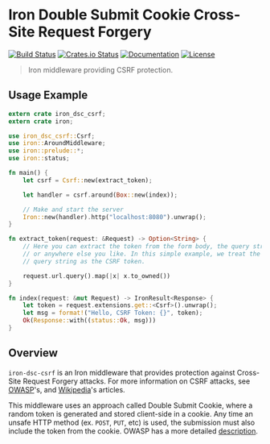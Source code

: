 Iron Double Submit Cookie Cross-Site Request Forgery
====================================================

[![Build Status](https://secure.travis-ci.org/tecywiz121/iron-dsc-csrf.svg?branch=master)](https://travis-ci.org/tecywiz121/iron-dsc-csrf/)
[![Crates.io Status](http://meritbadge.herokuapp.com/iron-dsc-csrf)](https://crates.io/crates/iron-dsc-csrf)
[![Documentation](https://docs.rs/iron-dsc-csrf/badge.svg)](https://docs.rs/iron-dsc-csrf)
[![License](https://img.shields.io/badge/license-MIT-blue.svg)](https://raw.githubusercontent.com/tecywiz121/iron-dsc-csrf/master/LICENSE)

> Iron middleware providing CSRF protection.

## Usage Example

```rust
extern crate iron_dsc_csrf;
extern crate iron;

use iron_dsc_csrf::Csrf;
use iron::AroundMiddleware;
use iron::prelude::*;
use iron::status;

fn main() {
    let csrf = Csrf::new(extract_token);

    let handler = csrf.around(Box::new(index));

    // Make and start the server
    Iron::new(handler).http("localhost:8080").unwrap();
}

fn extract_token(request: &Request) -> Option<String> {
    // Here you can extract the token from the form body, the query string,
    // or anywhere else you like. In this simple example, we treat the entire
    // query string as the CSRF token.

    request.url.query().map(|x| x.to_owned())
}

fn index(request: &mut Request) -> IronResult<Response> {
    let token = request.extensions.get::<Csrf>().unwrap();
    let msg = format!("Hello, CSRF Token: {}", token);
    Ok(Response::with((status::Ok, msg)))
}
```

## Overview

`iron-dsc-csrf` is an Iron middleware that provides protection against Cross-Site
Request Forgery attacks. For more information on CSRF attacks, see [OWASP][0]'s,
and [Wikipedia][1]'s articles.

This middleware uses an approach called Double Submit Cookie, where a random
token is generated and stored client-side in a cookie. Any time an unsafe HTTP
method (ex. `POST`, `PUT`, etc) is used, the submission must also include the
token from the cookie. OWASP has a more detailed [description][2].

[0]: https://www.owasp.org/index.php/Cross-Site_Request_Forgery_(CSRF)
[1]: https://en.wikipedia.org/wiki/Cross-site_request_forgery
[2]: https://www.owasp.org/index.php/Cross-Site_Request_Forgery_(CSRF)_Prevention_Cheat_Sheet#Double_Submit_Cookie

